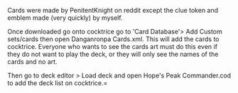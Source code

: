 Cards were made by PenitentKnight on reddit except the clue token and emblem made (very quickly) by myself.

Once downloaded go onto cocktrice go to 'Card Database'> Add Custom sets/cards then open Danganronpa Cards.xml. This will add the cards to cocktrice.
Everyone who wants to see the cards art must do this even if they do not want to play the deck, or they will only see the names of the cards and no art.

Then go to deck editor > Load deck and open Hope's Peak Commander.cod to add the deck list on cocktrice.=
